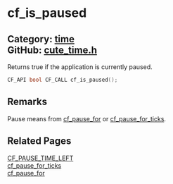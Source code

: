 [](../header.md ':include')

# cf_is_paused

Category: [time](/api_reference?id=time)  
GitHub: [cute_time.h](https://github.com/RandyGaul/cute_framework/blob/master/include/cute_time.h)  
---

Returns true if the application is currently paused.

```cpp
CF_API bool CF_CALL cf_is_paused();
```

## Remarks

Pause means from [cf_pause_for](/time/cf_pause_for.md) or [cf_pause_for_ticks](/time/cf_pause_for_ticks.md).

## Related Pages

[CF_PAUSE_TIME_LEFT](/time/cf_pause_time_left.md)  
[cf_pause_for_ticks](/time/cf_pause_for_ticks.md)  
[cf_pause_for](/time/cf_pause_for.md)  
